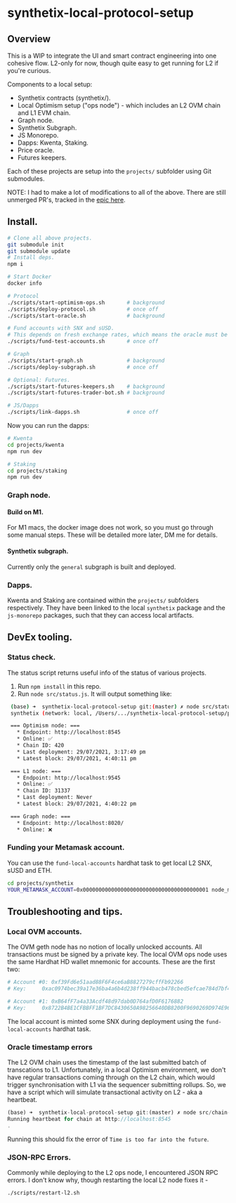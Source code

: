 # synthetix-local-protocol-setup

## Overview

This is a WIP to integrate the UI and smart contract engineering into one cohesive flow. L2-only for now, though quite easy to get running for L2 if you're curious.

Components to a local setup:

 * Synthetix contracts (synthetix/).
 * Local Optimism setup ("ops node") - which includes an L2 OVM chain and L1 EVM chain.
 * Graph node.
 * Synthetix Subgraph.
 * JS Monorepo.
 * Dapps: Kwenta, Staking.
 * Price oracle.
 * Futures keepers.

Each of these projects are setup into the `projects/` subfolder using Git submodules. 

NOTE: I had to make a lot of modifications to all of the above. There are still unmerged PR's, tracked in the [epic here](https://github.com/Synthetixio/issues/issues/209).

## Install.

```sh
# Clone all above projects.
git submodule init
git submodule update
# Install deps.
npm i

# Start Docker
docker info

# Protocol
./scripts/start-optimism-ops.sh       # background
./scripts/deploy-protocol.sh          # once off
./scripts/start-oracle.sh             # background

# Fund accounts with SNX and sUSD.
# This depends on fresh exchange rates, which means the oracle must be started beforehand.
./scripts/fund-test-accounts.sh       # once off

# Graph
./scripts/start-graph.sh              # background
./scripts/deploy-subgraph.sh          # once off

# Optional: Futures.
./scripts/start-futures-keepers.sh    # background
./scripts/start-futures-trader-bot.sh # background

# JS/Dapps
./scripts/link-dapps.sh               # once off
```

Now you can run the dapps:

```sh
# Kwenta
cd projects/kwenta
npm run dev

# Staking
cd projects/staking
npm run dev
```

### Graph node.

#### Build on M1.

For M1 macs, the docker image does not work, so you must go through some manual steps. These will be detailed more later, DM me for details.

#### Synthetix subgraph.

Currently only the `general` subgraph is built and deployed.

### Dapps.

Kwenta and Staking are contained within the `projects/` subfolders respectively. They have been linked to the local `synthetix` package and the `js-monorepo` packages, such that they can access local artifacts.

## DevEx tooling.

### Status check.

The status script returns useful info of the status of various projects.

 1. Run `npm install` in this repo.
 2. Run `node src/status.js`. It will output something like: 

   ```sh
    (base) ➜  synthetix-local-protocol-setup git:(master) ✗ node src/status.js
    synthetix (network: local, /Users/.../synthetix-local-protocol-setup/projects/synthetix)

    === Optimism node: ===
      * Endpoint: http://localhost:8545
      * Online: ✅
      * Chain ID: 420
      * Last deployment: 29/07/2021, 3:17:49 pm
      * Latest block: 29/07/2021, 4:40:11 pm

    === L1 node: ===
      * Endpoint: http://localhost:9545
      * Online: ✅
      * Chain ID: 31337
      * Last deployment: Never
      * Latest block: 29/07/2021, 4:40:22 pm

    === Graph node: ===
      * Endpoint: http://localhost:8020/
      * Online: ❌
   ```

### Funding your Metamask account.

You can use the `fund-local-accounts` hardhat task to get local L2 SNX, sUSD and ETH.

```sh
cd projects/synthetix
YOUR_METAMASK_ACCOUNT=0x0000000000000000000000000000000000000001 node_modules/.bin/hardhat fund-local-accounts --provider-url http://localhost:8545 --target-network local --account $YOUR_METAMASK_ACCOUNT
```

## Troubleshooting and tips.

### Local OVM accounts.

The OVM geth node has no notion of locally unlocked accounts. All transactions must be signed by a private key. The local OVM ops node uses the same Hardhat HD wallet mnemonic for accounts. These are the first two:

```sh
# Account #0: 0xf39Fd6e51aad88F6F4ce6aB8827279cffFb92266
# Key:     0xac0974bec39a17e36ba4a6b4d238ff944bacb478cbed5efcae784d7bf4f2ff80

# Account #1: 0xB64fF7a4a33Acdf48d97dab0D764afD0F6176882
# Key:     0x8722B4BE1CFBBFF1BF7DC8430650A98256640DB8200F9690269D974E96CC52C3
```

The local account is minted some SNX during deployment using the `fund-local-accounts` hardhat task.

### Oracle timestamp errors

The L2 OVM chain uses the timestamp of the last submitted batch of transcations to L1. Unfortunately, in a local Optimism environment, we don't have regular transactions coming through on the L2 chain, which would trigger synchronisation with L1 via the sequencer submitting rollups. So, we have a script which will simulate transactional activity on L2 - aka a heartbeat.

```js
(base) ➜  synthetix-local-protocol-setup git:(master) ✗ node src/chain-heartbeat.js
Running heartbeat for chain at http://localhost:8545
.
```

Running this should fix the error of `Time is too far into the future`. 

### JSON-RPC Errors.

Commonly while deploying to the L2 ops node, I encountered JSON RPC errors. I don't know why, though restarting the local L2 node fixes it -

```sh
./scripts/restart-l2.sh
```